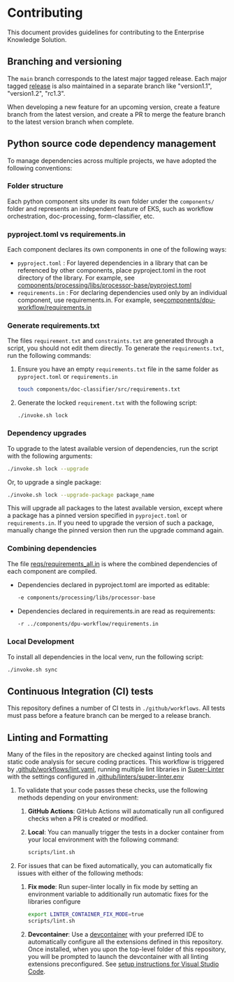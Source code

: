 # Contributing

This document provides guidelines for contributing to the Enterprise Knowledge Solution.

## Branching and versioning

The `main` branch corresponds to the latest major tagged release.
Each major tagged [release](https://github.com/GoogleCloudPlatform/enterprise-knowledge-solution/releases) is also maintained in a separate branch like "version1.1", "version1.2", "rc1.3".

When developing a new feature for an upcoming version, create a feature branch from the latest version, and create a PR to merge the feature branch to the latest version branch when complete.

## Python source code dependency management

To manage dependencies across multiple projects, we have adopted the following conventions:

### Folder structure

Each python component sits under its own folder under the `components/` folder and represents an independent feature of EKS, such as workflow orchestration, doc-processing, form-classifier, etc.

### pyproject.toml vs requirements.in

Each component declares its own components in one of the following ways:

- `pyproject.toml` : For layered dependencies in a library that can be referenced by other components, place pyproject.toml in the root directory of the library. For example, see [components/processing/libs/processor-base/pyproject.toml](components/processing/libs/processor-base/pyproject.toml)
- `requirements.in` : For declaring dependencies used only by an individual component, use requirements.in. For example, see[components/dpu-workflow/requirements.in](components/dpu-workflow/requirements.in)

### Generate requirements.txt

The files `requirement.txt` and `constraints.txt` are generated through a script, you should not edit them directly. To generate the `requirements.txt`, run the following commands:

1. Ensure you have an empty `requirements.txt` file in the same folder as `pyproject.toml` or `requirements.in`

   ```bash
   touch components/doc-classifier/src/requirements.txt
   ```

2. Generate the locked `requirement.txt` with the following script:

   ```
   ./invoke.sh lock
   ```

### Dependency upgrades

To upgrade to the latest available version of dependencies, run the script with the following arguments:

```bash
./invoke.sh lock --upgrade
```

Or, to upgrade a single package:

```bash
./invoke.sh lock --upgrade-package package_name
```

This will upgrade all packages to the latest available version, except where a package has a pinned version specified in `pyproject.toml` or `requirements.in`. If you need to upgrade the version of such a package, manually change the pinned version then run the upgrade command again.

### Combining dependencies

The file [reqs/requirements_all.in](reqs/requirements_all.in) is where the combined dependencies of each component are compiled.

- Dependencies declared in pyproject.toml are imported as editable:

  ```bash
  -e components/processing/libs/processor-base
  ```

- Dependencies declared in requirements.in are read as requirements:
  ```bash
  -r ../components/dpu-workflow/requirements.in
  ```

### Local Development

To install all dependencies in the local venv, run the following script:

```bash
./invoke.sh sync
```

## Continuous Integration (CI) tests

This repository defines a number of CI tests in `./github/workflows`.
All tests must pass before a feature branch can be merged to a release branch.

## Linting and Formatting

Many of the files in the repository are checked against linting tools and static code analysis for secure coding practices. This workflow is triggered by [.github/workflows/lint.yaml](.github/workflows/lint.yaml), running multiple lint libraries in [Super-Linter](https://github.com/super-linter/super-linter) with the settings configured in [.github/linters/super-linter.env](.github/linters/super-linter.env)

1. To validate that your code passes these checks, use the following methods depending on your environment:

   1. **GitHub Actions**: GitHub Actions will automatically run all configured checks when a PR is created or modified.

   1. **Local**: You can manually trigger the tests in a docker container from your local environment with the following command:

      ```bash
      scripts/lint.sh
      ```

1. For issues that can be fixed automatically, you can automatically fix issues with either of the following methods:

   1. **Fix mode**: Run super-linter locally in fix mode by setting an environment variable to additionally run automatic fixes for the libraries configure

      ```bash
      export LINTER_CONTAINER_FIX_MODE=true
      scripts/lint.sh
      ```

   1. **Devcontainer**: Use a [devcontainer](https://containers.dev/) with your preferred IDE to automatically configure all the extensions defined in this repository. Once installed, when you upon the top-level folder of this repository, you will be prompted to launch the devcontainer with all linting extensions preconfigured. See [setup instructions for Visual Studio Code](https://code.visualstudio.com/docs/devcontainers/containers).
